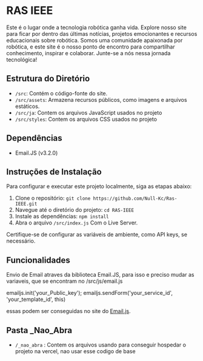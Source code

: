 # RAS IEEE

Este é o lugar onde a tecnologia robótica ganha vida. Explore nosso site para ficar por dentro das últimas notícias, projetos emocionantes e recursos educacionais sobre robótica. Somos uma comunidade apaixonada por robótica, e este site é o nosso ponto de encontro para compartilhar conhecimento, inspirar e colaborar. Junte-se a nós nessa jornada tecnológica!

## Estrutura do Diretório

- `/src`: Contém o código-fonte do site.
- `/src/assets`: Armazena recursos públicos, como imagens e arquivos estáticos.
- `/src/ja`: Contem os arquivos JavaScript usados no projeto
- `/src/styles`: Contem os arquivos CSS usados no projeto

## Dependências

- Email.JS (v3.2.0)

## Instruções de Instalação

Para configurar e executar este projeto localmente, siga as etapas abaixo:

1. Clone o repositório: `git clone https://github.com/Null-Kc/Ras-IEEE.git`
2. Navegue até o diretório do projeto: `cd RAS-IEEE`
3. Instale as dependências: `npm install`
4. Abra o arquivo `/src/index.js` Com o Live Server.

Certifique-se de configurar as variáveis de ambiente, como API keys, se necessário.

## Funcionalidades
Envio de Email atraves da biblioteca Email.JS, para isso e preciso mudar as variaveis, que se encontram no /src/js/email.js

emailjs.init('your_Public_key');
emailjs.sendForm('your_service_id', 'your_template_id', this)

essas podem ser conseguidas no site do [Email.js](https://www.emailjs.com/).


## Pasta _Nao_Abra
- `/_nao_abra` : Contem os arquivos usando para conseguir hospedar o projeto na vercel, nao usar esse codigo de base
